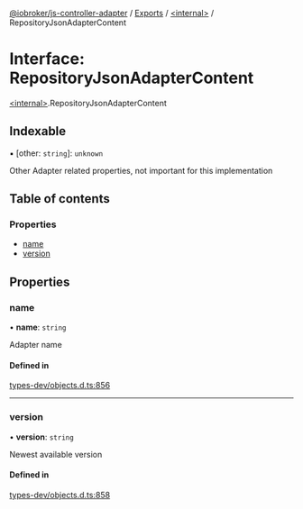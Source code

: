 [@iobroker/js-controller-adapter](../README.md) / [Exports](../modules.md) / [\<internal\>](../modules/internal_.md) / RepositoryJsonAdapterContent

# Interface: RepositoryJsonAdapterContent

[\<internal\>](../modules/internal_.md).RepositoryJsonAdapterContent

## Indexable

▪ [other: `string`]: `unknown`

Other Adapter related properties, not important for this implementation

## Table of contents

### Properties

- [name](internal_.RepositoryJsonAdapterContent.md#name)
- [version](internal_.RepositoryJsonAdapterContent.md#version)

## Properties

### name

• **name**: `string`

Adapter name

#### Defined in

[types-dev/objects.d.ts:856](https://github.com/ioBroker/ioBroker.js-controller/blob/49d93c99/packages/types-dev/objects.d.ts#L856)

___

### version

• **version**: `string`

Newest available version

#### Defined in

[types-dev/objects.d.ts:858](https://github.com/ioBroker/ioBroker.js-controller/blob/49d93c99/packages/types-dev/objects.d.ts#L858)
